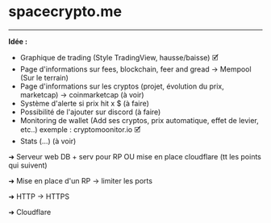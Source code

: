 # spacecrypto.me

---

**Idée :**

- Graphique de trading (Style TradingView, hausse/baisse)      🗹
- Page d'informations sur fees, blockchain, feer and gread -> Mempool (Sur le terrain)
- Page d'informations sur les cryptos (projet, évolution du prix, marketcap) -> coinmarketcap (à voir)
- Système d'alerte si prix hit x $ (à faire)
- Possibilité de l'ajouter sur discord (à faire)
- Monitoring de wallet (Add ses cryptos, prix automatique, effet de levier, etc..) exemple : cryptomoonitor.io     🗹
- Stats (...) (à voir)

➜ Serveur web DB + serv pour RP OU mise en place cloudflare (tt les points qui suivent)

➜ Mise en place d'un RP -> limiter les ports

➜ HTTP -> HTTPS

➜ Cloudflare
